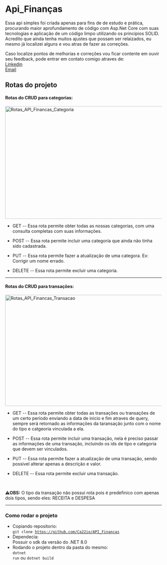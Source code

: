 <h1><bold>Api_Finanças</bold></h1>

<p>
  Essa api simples foi criada apenas para fins de de estudo e prática, procurando maior aprofundamento de código com Asp.Net Core com suas tecnologias e aplicação de um código limpo utilizando os principios SOLID.<br>
  Acredito que ainda tenha muitos ajustes que possam ser relaizados, eu mesmo já localizei alguns e vou atras de fazer as correções.
</p>
<p>
  Caso localize pontos de melhorias e correções vou ficar contente em ouvir seu feedback, pode entrar em contato comigo atraves de:<br>
  <a href="https://www.linkedin.com/in/cassio-bindaco" target="_blank" rel="noopener noreferrer">Linkedin</a> <br>
  <a href="mailto:bindaco77@gmail.com?subject=FeedBack%20de%20OAPI_Finanças" target="_blank" rel="noopener noreferrer">Email</a>



<h2>Rotas do projeto</h2>

 <h4>Rotas do CRUD para categorias:</h4>
<img width="1838" height="363" alt="Rotas_API_Financas_Categoria" src="https://github.com/user-attachments/assets/e6b2f303-8695-45e4-9078-8291068e423a" />
<br>

  - GET -- Essa rota permite obter todas as nossas categorias, com uma consulta completas com suas informações.
  
  - POST -- Essa rota permite incluir uma categoria que ainda não tinha sido cadastrada.
  
  - PUT -- Essa rota permite fazer a atualização de uma categora. Ex: Corrigir um nome errado.
  
  - DELETE -- Essa rota permite excluir uma categoria.
<hr>

<h4>Rotas do CRUD para transações:</h4>
<img width="1838" height="358" alt="Rotas_API_Financas_Transacao" src="https://github.com/user-attachments/assets/fb55e610-83ec-4788-8cc2-f3e80e34d8d5" />

- GET -- Essa rota permite obter todas as transações ou transações de um certo período enviando a data de inicio e fim atraves de query, sempre será retornado as informações
da taransação junto com o nome do tipo e catgeoria vinculada a ela.
  
- POST -- Essa rota permite incluir uma transação, nela é preciso passar as informações de uma transação, incluindo os ids de tipo e categoria que devem ser vinculados.
  
- PUT -- Essa rota permite fazer a atualização de uma transação, sendo possivel alterar apenas a descrição e valor.
  
- DELETE -- Essa rota permite excluir uma transação.

<br>

⚠️**OBS:** O tipo da transação não possui rota pois é predefinico com apenas dois tipos, sendo eles: RECEITA e DESPESA

<hr>

<h3>Como rodar o projeto</h3>

- Copiando repositorio:<br>
  <code>git clone https://github.com/Ca22io/API_Financas</code>
  <br>
- Dependecia:<br>
  Possuir o sdk da versão do .NET 8.0
  <br>
- Rodando o projeto dentro da pasta do mesmo:<br>
  <code>dotnet run</code> ou <code>dotnet build</code>
